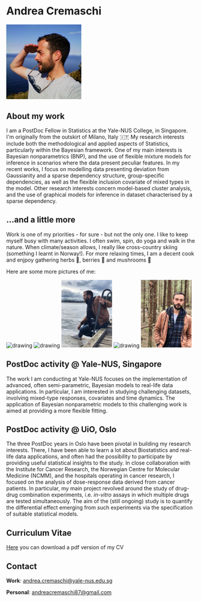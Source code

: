 # Andrea Cremaschi
<img src="MainFig2.jpg" alt="drawing" width="200"/>

## About my work
I am a PostDoc Fellow in Statistics at the Yale-NUS College, in Singapore. I'm originally from the outskirt of Milano, Italy :it:
My research interests include both the methodological and applied aspects of Statistics,
particularly within the Bayesian framework.
One of my main interests is Bayesian nonparametrics (BNP), and the use of flexible mixture
models for inference in scenarios where the data present peculiar features. In my recent
works, I focus on modelling data presenting deviation from Gaussianity and a sparse
dependency structure, group-specific dependencies, as well as the flexible inclusion covariate of
mixed types in the model. Other research interests concern model-based cluster analysis, and the use of graphical models for inference in dataset characterised by a sparse dependency.

## ...and a little more
Work is one of my priorities - for sure - but not the only one. I like to keep myself busy with many activities. I often swim, spin, do yoga and walk in the nature. When climate/season allows, I really like cross-country skiing (something I learnt in Norway!). For more relaxing times, I am a decent cook and enjpoy gathering herbs :herb:, berries :strawberry: and mushrooms :mushroom:

Here are some more pictures of me:

<img src="subFig2.jpg" alt="drawing" width="135"/>  <img src="subFig3.jpg" alt="drawing" width="135"/>  <img src="subFig4.jpg" alt="drawing" width="135"/> <img src="subFig5.jpg" alt="drawing" width="135"/> <img src="subFig6.jpg" alt="drawing" width="135"/>

## PostDoc activity @ Yale-NUS, Singapore
The work I am conducting at Yale-NUS focuses on the implementation of advanced, often semi-parametric, Bayesian models to real-life data applications. In particular, I am interested in studying challenging datasets, involving mixed-type responses, covariates and time dynamics. The application of Bayesian nonparametric models to this challenging work is aimed at providing a more flexible fitting.

## PostDoc activity @ UiO, Oslo
The three PostDoc years in Oslo have been pivotal in building my research interests. There, I have been able to learn a lot about Biostatistics and real-life data applications, and often had the possibility to participate by providing useful statistical insights to the study.
In close collaboration with the Institute for Cancer Research, the Norwegian Centre for Molecular Medicine (NCMM), and the hospitals operating in cancer research, I focused on the analysis of dose-response data derived from cancer patients. In particular, my main project revolved around the study of drug-drug combination experiments, i.e. _in-vitro_ assays in which multiple drugs are tested simultaneously. The aim of the (still ongoing) study is to quantify the differential effect emerging from such experiments via the specification of suitable statistical models. 

## Curriculum Vitae
[Here](https://github.com/AndCre87/andreacremaschi.github.io/raw/master/CV_Cremaschi.pdf) you can download a pdf version of my CV


## Contact
**Work**: andrea.cremaschi@yale-nus.edu.sg

**Personal**: andreacremaschi87@gmail.com

